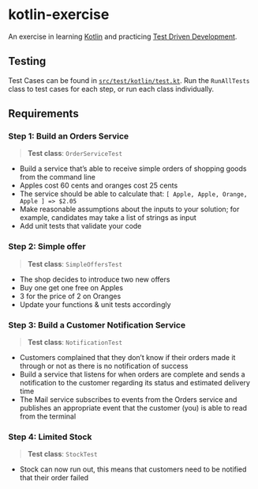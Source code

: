 # kotlin-exercise
An exercise in learning [Kotlin](https://kotlinlang.org/) and practicing [Test Driven Development](https://www.agilealliance.org/glossary/tdd/#q=~(infinite~false~filters~(postType~(~'page~'post~'aa_book~'aa_event_session~'aa_experience_report~'aa_glossary~'aa_research_paper~'aa_video)~tags~(~'tdd))~searchTerm~'~sort~false~sortDirection~'asc~page~1)).

## Testing
Test Cases can be found in [`src/test/kotlin/test.kt`](https://github.com/mkarroqe/kotlin-exercise/blob/main/src/test/kotlin/test.kt). Run the `RunAllTests` class to test cases for each step, or run each class individually.

## Requirements
### Step 1: Build an Orders Service
> **Test class**: `OrderServiceTest`

- Build a service that’s able to receive simple orders of shopping goods from the
command line
- Apples cost 60 cents and oranges cost 25 cents
- The service should be able to calculate that: `[ Apple, Apple, Orange, Apple ] => $2.05`
- Make reasonable assumptions about the inputs to your solution; for example, candidates may take a list of strings as input
- Add unit tests that validate your code

### Step 2: Simple offer
> **Test class**: `SimpleOffersTest`

- The shop decides to introduce two new offers
- Buy one get one free on Apples
- 3 for the price of 2 on Oranges
- Update your functions & unit tests accordingly 

### Step 3: Build a Customer Notification Service
> **Test class**: `NotificationTest`

- Customers complained that they don’t know if their orders made it through or not as there is no notification of success
- Build a service that listens for when orders are complete and sends a notification to the customer regarding its status and estimated delivery time
- The Mail service subscribes to events from the Orders service and publishes an appropriate event that the customer (you) is able to read from the terminal

### Step 4: Limited Stock
> **Test class**: `StockTest`

- Stock can now run out, this means that customers need to be notified that their order failed

